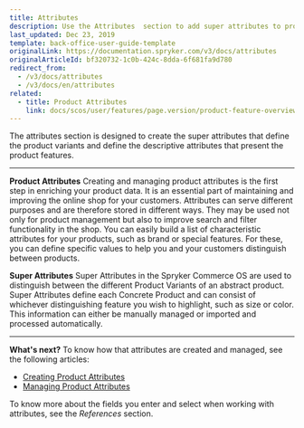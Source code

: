 ```yaml
---
title: Attributes
description: Use the Attributes  section to add super attributes to product variants to highlight its specific peculiarities.
last_updated: Dec 23, 2019
template: back-office-user-guide-template
originalLink: https://documentation.spryker.com/v3/docs/attributes
originalArticleId: bf320732-1c0b-424c-8dda-6f681fa9d780
redirect_from:
  - /v3/docs/attributes
  - /v3/docs/en/attributes
related:
  - title: Product Attributes
    link: docs/scos/user/features/page.version/product-feature-overview/product-attributes-overview.html
---
```


The attributes section is designed to create the super attributes that define the product variants and define the descriptive attributes that present the product features.
***
**Product Attributes**
Creating and managing product attributes is the first step in enriching your product data. It is an essential part of maintaining and improving the online shop for your customers. Attributes can serve different purposes and are therefore stored in different ways. They may be used not only for product management but also to improve search and filter functionality in the shop.
You can easily build a list of characteristic attributes for your products, such as brand or special features. For these, you can define specific values to help you and your customers distinguish between products. 

**Super Attributes**
Super Attributes in the Spryker Commerce OS are used to distinguish between the different Product Variants of an abstract product. Super Attributes define each Concrete Product and can consist of whichever distinguishing feature you wish to highlight, such as size or color. This information can either be manually managed or imported and processed automatically. 
***
**What's next?**
To know how that attributes are created and managed, see the following articles:
* [Creating Product Attributes](/docs/scos/user/back-office-user-guides/{{page.version}}/catalog/attributes/creating-product-attributes.html)
* [Managing Product Attributes](/docs/scos/user/back-office-user-guides/{{page.version}}/catalog/attributes/managing-product-attributes.html)

To know more about the fields you enter and select when working with attributes, see the _References_ section.

